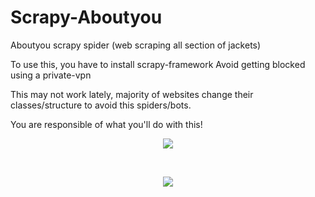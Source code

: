 # Scrapy-Aboutyou
Aboutyou scrapy spider (web scraping all section of jackets)

To use this, you have to install scrapy-framework
Avoid getting blocked using a private-vpn

This may not work lately, majority of websites change their classes/structure to avoid this spiders/bots.

You are responsible of what you'll do with this!


<p align="center">
  <img src="/Images/scrapy-terminal.PNG">
</p>
<br>
<p align="center">
  <img src="/Images/csv-capture.PNG">
</p>
